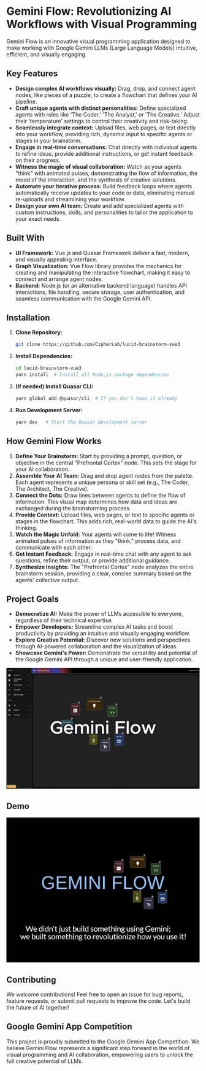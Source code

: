 # Gemini Flow: Revolutionizing AI Workflows with Visual Programming

Gemini Flow is an innovative visual programming application designed to make working with Google Gemini LLMs (Large Language Models) intuitive, efficient, and visually engaging.

## Key Features

* **Design complex AI workflows visually:** Drag, drop, and connect agent nodes, like pieces of a puzzle, to create a flowchart that defines your AI pipeline.
* **Craft unique agents with distinct personalities:** Define specialized agents with roles like 'The Coder,' 'The Analyst,' or 'The Creative.' Adjust their 'temperature' settings to control their creativity and risk-taking. 
* **Seamlessly integrate context:**  Upload files, web pages, or text directly into your workflow, providing rich, dynamic input to specific agents or stages in your brainstorm.
* **Engage in real-time conversations:** Chat directly with individual agents to refine ideas, provide additional instructions, or get instant feedback on their progress.
* **Witness the magic of visual collaboration:** Watch as your agents "think" with animated pulses, demonstrating the flow of information, the mood of the interaction, and the synthesis of creative solutions. 
* **Automate your iterative process:**  Build feedback loops where agents automatically receive updates to your code or data, eliminating manual re-uploads and streamlining your workflow. 
* **Design your own AI team:**  Create and add specialized agents with custom instructions, skills, and personalities to tailor the application to your exact needs.  

## Built With

* **UI Framework:** Vue.js and Quasar Framework deliver a fast, modern, and visually appealing interface.
* **Graph Visualization:** Vue Flow library provides the mechanics for creating and manipulating the interactive flowchart, making it easy to connect and arrange agent nodes. 
* **Backend:** Node.js (or an alternative backend language) handles API interactions, file handling, secure storage, user authentication, and seamless communication with the Google Gemini API. 

## Installation

1. **Clone Repository:** 
   ```bash
   git clone https://github.com/CipherLab/lucid-brainstorm-vue3
   ```

2. **Install Dependencies:** 
   ```bash
   cd lucid-brainstorm-vue3
   yarn install  # Install all Node.js package dependencies
   ```

3. **(If needed) Install Quasar CLI:**
   ```bash
   yarn global add @quasar/cli  # If you don't have it already
   ```
4. **Run Development Server:**
   ```bash
   yarn dev   # Start the Quasar development server
   ```

## How Gemini Flow Works

1. **Define Your Brainstorm:** Start by providing a prompt, question, or objective in the central "Prefrontal Cortex" node. This sets the stage for your AI collaboration. 
2. **Assemble Your AI Team:** Drag and drop agent nodes from the palette. Each agent represents a unique persona or skill set (e.g., The Coder, The Architect, The Creative).
3. **Connect the Dots:** Draw lines between agents to define the flow of information. This visual map determines how data and ideas are exchanged during the brainstorming process. 
4. **Provide Context:** Upload files, web pages, or text to specific agents or stages in the flowchart. This adds rich, real-world data to guide the AI's thinking.
5. **Watch the Magic Unfold:** Your agents will come to life! Witness animated pulses of information as they "think," process data, and communicate with each other. 
6. **Get Instant Feedback:** Engage in real-time chat with any agent to ask questions, refine their output, or provide additional guidance. 
7. **Synthesize Insights:** The "Prefrontal Cortex" node analyzes the entire brainstorm session, providing a clear, concise summary based on the agents' collective output.

## Project Goals

* **Democratize AI:** Make the power of LLMs accessible to everyone, regardless of their technical expertise. 
* **Empower Developers:**  Streamline complex AI tasks and boost productivity by providing an intuitive and visually engaging workflow.
* **Explore Creative Potential:**  Discover new solutions and perspectives through AI-powered collaboration and the visualization of ideas. 
* **Showcase Gemini's Power:** Demonstrate the versatility and potential of the Google Gemini API through a unique and user-friendly application.

[![Gemini Flow Screenshot](screenshot.jpg)](screenshot.jpg)

## Demo 

[![Gemini Flow Demo](youtube-thumbnail.jpg)](https://geminiflowstorage.z5.web.core.windows.net/#/)
## Contributing

We welcome contributions! Feel free to open an issue for bug reports, feature requests, or submit pull requests to improve the code. Let's build the future of AI together! 

## Google Gemini App Competition

This project is proudly submitted to the Google Gemini App Competition. We believe Gemini Flow represents a significant step forward in the world of visual programming and AI collaboration, empowering users to unlock the full creative potential of LLMs.  

 
